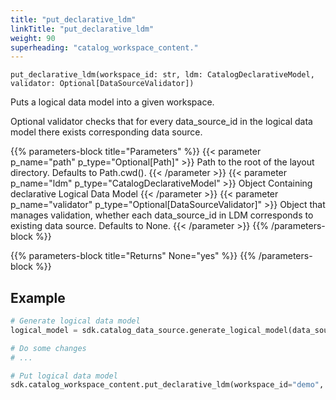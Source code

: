 ```yaml
---
title: "put_declarative_ldm"
linkTitle: "put_declarative_ldm"
weight: 90
superheading: "catalog_workspace_content."
---
```




``put_declarative_ldm(workspace_id: str, ldm: CatalogDeclarativeModel, validator: Optional[DataSourceValidator])``

Puts a logical data model into a given workspace.

Optional validator checks that for every data_source_id in the logical data model there exists corresponding data source.

{{% parameters-block  title="Parameters" %}}
{{< parameter p_name="path" p_type="Optional[Path]" >}}
Path to the root of the layout directory. Defaults to Path.cwd().
{{< /parameter >}}
{{< parameter p_name="ldm" p_type="CatalogDeclarativeModel" >}}
Object Containing declarative Logical Data Model
{{< /parameter >}}
{{< parameter p_name="validator" p_type="Optional[DataSourceValidator]" >}}
Object that manages validation, whether each data_source_id in LDM corresponds to existing data source. Defaults to None.
{{< /parameter >}}
{{% /parameters-block %}}

{{% parameters-block title="Returns" None="yes" %}}
{{% /parameters-block %}}

## Example

```Python
# Generate logical data model
logical_model = sdk.catalog_data_source.generate_logical_model(data_source_id="demo-test-ds")

# Do some changes
# ...

# Put logical data model
sdk.catalog_workspace_content.put_declarative_ldm(workspace_id="demo", ldm=logical_model)
```
